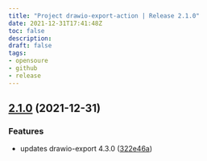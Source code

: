 ```yaml
---
title: "Project drawio-export-action | Release 2.1.0"
date: 2021-12-31T17:41:48Z
toc: false
description: 
draft: false
tags:
- opensoure
- github
- release
---
```

## [2.1.0](https://github.com/rlespinasse/drawio-export-action/compare/2.0.0...2.1.0) (2021-12-31)


### Features

* updates drawio-export 4.3.0 ([322e46a](https://github.com/rlespinasse/drawio-export-action/commit/322e46ae12424847ade9d2f7369f65285e9365b0))



